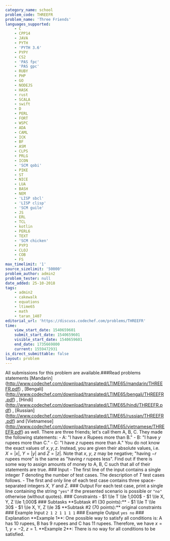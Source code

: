 ```yaml
---
category_name: school
problem_code: THREEFR
problem_name: 'Three Friends'
languages_supported:
    - C
    - CPP14
    - JAVA
    - PYTH
    - 'PYTH 3.6'
    - PYPY
    - CS2
    - 'PAS fpc'
    - 'PAS gpc'
    - RUBY
    - PHP
    - GO
    - NODEJS
    - HASK
    - rust
    - SCALA
    - swift
    - D
    - PERL
    - FORT
    - WSPC
    - ADA
    - CAML
    - ICK
    - BF
    - ASM
    - CLPS
    - PRLG
    - ICON
    - 'SCM qobi'
    - PIKE
    - ST
    - NICE
    - LUA
    - BASH
    - NEM
    - 'LISP sbcl'
    - 'LISP clisp'
    - 'SCM guile'
    - JS
    - ERL
    - TCL
    - kotlin
    - PERL6
    - TEXT
    - 'SCM chicken'
    - PYP3
    - CLOJ
    - COB
    - FS
max_timelimit: '1'
source_sizelimit: '50000'
problem_author: admin2
problem_tester: null
date_added: 25-10-2018
tags:
    - admin2
    - cakewalk
    - equations
    - ltime65
    - math
    - taran_1407
editorial_url: 'https://discuss.codechef.com/problems/THREEFR'
time:
    view_start_date: 1540659601
    submit_start_date: 1540659601
    visible_start_date: 1540659601
    end_date: 1735669800
    current: 1559472931
is_direct_submittable: false
layout: problem
---
```

All submissions for this problem are available.\###Read problems statements \[Mandarin\](http://www.codechef.com/download/translated/LTIME65/mandarin/THREEFR.pdf) , \[Bengali\](http://www.codechef.com/download/translated/LTIME65/bengali/THREEFR.pdf) , \[Hindi\](http://www.codechef.com/download/translated/LTIME65/hindi/THREEFR.pdf) , \[Russian\](http://www.codechef.com/download/translated/LTIME65/russian/THREEFR.pdf) and \[Vietnamese\](http://www.codechef.com/download/translated/LTIME65/vietnamese/THREEFR.pdf) as well. There are three friends; let's call them A, B, C. They made the following statements: - A: "I have $x$ Rupees more than B." - B: "I have $y$ rupees more than C." - C: "I have $z$ rupees more than A." You do not know the exact values of $x, y, z$. Instead, you are given their absolute values, i.e. $X = |x|$, $Y = |y|$ and $Z = |z|$. Note that $x$, $y$, $z$ may be negative; "having $-r$ rupees more" is the same as "having $r$ rupees less". Find out if there is some way to assign amounts of money to A, B, C such that all of their statements are true. ### Input - The first line of the input contains a single integer $T$ denoting the number of test cases. The description of $T$ test cases follows. - The first and only line of each test case contains three space-separated integers $X$, $Y$ and $Z$. ### Output For each test case, print a single line containing the string `"yes"` if the presented scenario is possible or `"no"` otherwise (without quotes). ### Constraints - $1 \\le T \\le 1,000$ - $1 \\le X, Y, Z \\le 1,000$ ### Subtasks \*\*Subtask #1 (30 points):\*\* - $1 \\le T \\le 30$ - $1 \\le X, Y, Z \\le 3$ \*\*Subtask #2 (70 points):\*\* original constraints ### Example Input ``` 2 1 2 1 1 1 1 ``` ### Example Output ``` yes no ``` ### Explanation \*\*Example 1\*\*: One possible way to satisfy all conditions is: A has $10$ rupees, B has $9$ rupees and C has $11$ rupees. Therefore, we have $x = 1$, $y = -2$, $z = 1$. \*\*Example 2\*\*: There is no way for all conditions to be satisfied.
